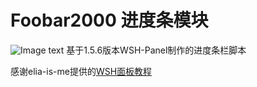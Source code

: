 # Foobar2000 进度条模块
![Image text](https://github.com/Milled/WSH-Panel-seekbar/blob/master/img/seekbar.png)
基于1.5.6版本WSH-Panel制作的进度条栏脚本

感谢elia-is-me提供的[WSH面板教程](https://github.com/elia-is-me/WSH-Script-Tutorials)
